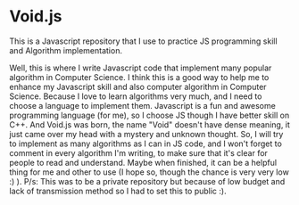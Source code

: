 # Void.js
This is a Javascript repository that I use to practice JS programming skill and Algorithm implementation.

Well, this is where I write Javascript code that implement many popular algorithm in Computer Science. I think this is a good way to help me to enhance my Javascript skill and also computer algorithm in Computer Science. Because I love to learn algorithms very much, and I need to choose a language to implement them. Javascript is a fun and awesome programming language (for me), so I choose JS though I have better skill on C++. And Void.js was born, the name "Void" doesn't have dense meaning, it just came over my head with a mystery and unknown thought. So, I will try to implement as many algorithms as I can in JS code, and I won't forget to comment in every algorithm I'm writing, to make sure that it's clear for people to read and understand. Maybe when finished, it can be a helpful thing for me and other to use (I hope so, though the chance is very very low :) ). P/s: This was to be a private repository but because of low budget and lack of transmission method so I had to set this to public :).
